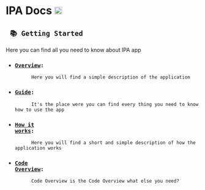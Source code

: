# IPA Docs <img src="https://drive.google.com/uc?export=view&id=1lhcgK3FhMH5clugfK6vyZkK-xqLlJklt" width="20" />


## <code> 📚 Getting Started</code>
Here you can find all you need to know about IPA app

* ### <code>[Overview](https://github.com/SquirrelPL/IPA/wiki/Overview):</code>
            Here you will find a simple description of the application
* ### <code>[Guide](https://github.com/SquirrelPL/IPA/wiki/Guide):</code>
            It's the place were you can find every thing you need to know how to use the app
* ### <code>[How it works](https://github.com/SquirrelPL/IPA/wiki/How-It-Works):</code>
            Here you will find a short and simple description of how the application works
* ### <code>[Code Overview](https://github.com/SquirrelPL/IPA/wiki/Code-Overview):</code>
            Code Overview is the Code Overview what else you need?

